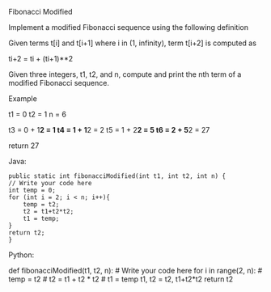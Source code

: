 Fibonacci Modified

Implement a modified Fibonacci sequence using the following definition

Given terms t[i] and t[i+1] where i in (1, infinity), term t[i+2] is computed as 

ti+2 = ti + (ti+1)**2

Given three integers, t1, t2, and n, compute and print the nth term of a modified Fibonacci sequence.

Example

t1 = 0
t2 = 1
n = 6

t3 = 0 + 1**2 = 1
t4 = 1 + 1**2 = 2
t5 = 1 + 2**2 = 5
t6 = 2 + 5**2 = 27

return 27

Java:

    public static int fibonacciModified(int t1, int t2, int n) {
    // Write your code here
    int temp = 0;
    for (int i = 2; i < n; i++){
        temp = t2;
        t2 = t1+t2*t2;
        t1 = temp;
    }
    return t2;
    }

Python:

def fibonacciModified(t1, t2, n):
    # Write your code here
    for i in range(2, n):
        # temp = t2
        # t2 = t1 + t2 * t2
        # t1 = temp
        t1, t2 = t2, t1+t2*t2
    return t2
